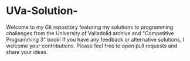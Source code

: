 # UVa-Solution-
Welcome to my Git repository featuring my solutions to programming challenges from the University of Valladolid archive and "Competitive Programming 3" book! If you have any feedback or alternative solutions, I welcome your contributions. Please feel free to open pull requests and share your ideas.
